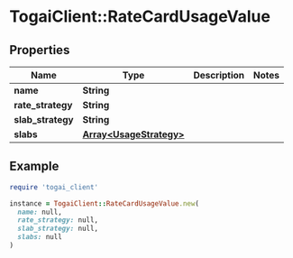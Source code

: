 # TogaiClient::RateCardUsageValue

## Properties

| Name | Type | Description | Notes |
| ---- | ---- | ----------- | ----- |
| **name** | **String** |  |  |
| **rate_strategy** | **String** |  |  |
| **slab_strategy** | **String** |  |  |
| **slabs** | [**Array&lt;UsageStrategy&gt;**](UsageStrategy.md) |  |  |

## Example

```ruby
require 'togai_client'

instance = TogaiClient::RateCardUsageValue.new(
  name: null,
  rate_strategy: null,
  slab_strategy: null,
  slabs: null
)
```

